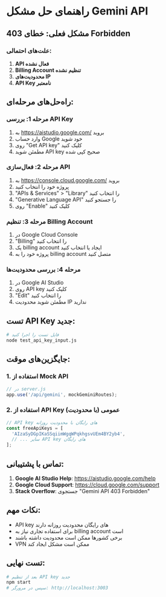 # راهنمای حل مشکل Gemini API

## مشکل فعلی: خطای 403 Forbidden

### علت‌های احتمالی:

1. **API فعال نشده**
2. **Billing Account تنظیم نشده**
3. **محدودیت‌های IP**
4. **API Key نامعتبر**

## راه‌حل‌های مرحله‌ای:

### مرحله 1: بررسی API Key
1. به https://aistudio.google.com/ بروید
2. وارد حساب Google خود شوید
3. روی "Get API key" کلیک کنید
4. مطمئن شوید API key صحیح کپی شده

### مرحله 2: فعال‌سازی API
1. به https://console.cloud.google.com/ بروید
2. پروژه خود را انتخاب کنید
3. "APIs & Services" > "Library" را انتخاب کنید
4. "Generative Language API" را جستجو کنید
5. روی "Enable" کلیک کنید

### مرحله 3: تنظیم Billing Account
1. در Google Cloud Console
2. "Billing" را انتخاب کنید
3. یک billing account ایجاد یا انتخاب کنید
4. پروژه خود را به billing account متصل کنید

### مرحله 4: بررسی محدودیت‌ها
1. در Google AI Studio
2. روی API key کلیک کنید
3. "Edit" را انتخاب کنید
4. مطمئن شوید محدودیت IP ندارید

## تست API Key جدید:

```bash
# فایل تست را اجرا کنید
node test_api_key_input.js
```

## جایگزین‌های موقت:

### 1. استفاده از Mock API
```javascript
// در server.js
app.use('/api/gemini', mockGeminiRoutes);
```

### 2. استفاده از API Key عمومی (با محدودیت)
```javascript
// API key های رایگان با محدودیت روزانه
const freeApiKeys = [
  'AIzaSyDGpIKaSSqiimWgqWPqkhgsvUEm4BY2yb4',
  // ... سایر API key های رایگان
];
```

## تماس با پشتیبانی:

1. **Google AI Studio Help**: https://aistudio.google.com/help
2. **Google Cloud Support**: https://cloud.google.com/support
3. **Stack Overflow**: جستجوی "Gemini API 403 Forbidden"

## نکات مهم:

- API key های رایگان محدودیت روزانه دارند
- برای استفاده تجاری نیاز به billing account است
- برخی کشورها ممکن است محدودیت داشته باشند
- VPN ممکن است مشکل ایجاد کند

## تست نهایی:

```bash
# بعد از تنظیم API key جدید
npm start
# سپس در مرورگر: http://localhost:3003
```



